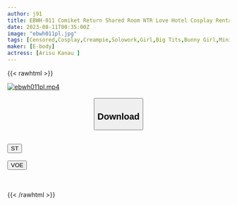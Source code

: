 ```yaml
---
author: j91
title: EBWH-011 Comiket Return Shared Room NTR Love Hotel Cosplay Rental When Wearing A Reverse Bunny, My Friend Attacked Me
date: 2023-08-11T00:35:00Z
image: "ebwh011pl.jpg"
tags: [Censored,Cosplay,Creampie,Solowork,Girl,Big Tits,Bunny Girl,Mini,Cuckold	 ]
maker: [E-body]
actress: [Arisu Kanau ]
---
```



{{< rawhtml >}}

<div class="video" data-videoid="2ao1Kp4Ry9tZOaP">
    <a href="javascript:;">
        <img src="https://my.j91.asia/posts/ebwh011pl/ebwh011pl.jpg" width="WIDTH" height="HEIGHT" alt="ebwh011pl.mp4" loading="lazy">
    </a>
</div>

<script type="text/javascript" src="https://j91.asia/asset/on-demand-st.js"></script>

<br>
  <link rel="stylesheet" href="https://j91.asia/asset/bs5.css">
  
  <center>
  <button class="btn btn-primary" type="button" data-bs-toggle="collapse" data-bs-target=".multi-collapse" aria-expanded="false" aria-controls="multiCollapseExample1 multiCollapseExample2"><h2>Download</h2></button></center>
</p>
<div class="row">
  <div class="col">
    <div class="collapse multi-collapse" id="multiCollapseExample1">
      <div class="card card-body">
	      	      <br>
<div class="buttons">  
<a href="https://streamtape.to/v/2ao1Kp4Ry9tZOaP"><button class="btn-hover color-3"><i class="fa fa-download"></i> ST</button></a></div>
    </div>
  </div>
</div>
  <div class="col">
    <div class="collapse multi-collapse" id="multiCollapseExample2">
      <div class="card card-body">
	      <br>
<div class="buttons">
    <a href="https://voe.sx/c1h03vzlzq2a"><button class="btn-hover color-9"><i class="fa fa-download"></i> VOE</button></a></div>
<br><br>
      </div>
    </div>
  </div>
</div>

{{< /rawhtml >}}